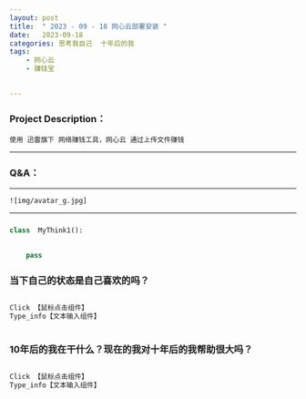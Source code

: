 ```yaml
---
layout: post
title:  " 2023 - 09 - 18 网心云部署安装 "
date:   2023-09-18 
categories: 思考我自己  十年后的我 
tags:
    - 网心云
    - 赚钱宝

    
---
```

### Project  Description：
	使用 迅雷旗下 网络赚钱工具，网心云 通过上传文件赚钱



---
###  Q&A：
	




---
	![img/avatar_g.jpg]

---

<h3>  </h3>



```python
class  MyThink1():
    

    pass


```



<h3> 当下自己的状态是自己喜欢的吗？</h3>

```python

Click 【鼠标点击组件】 
Type_info【文本输入组件】  



```


<h3> 10年后的我在干什么？现在的我对十年后的我帮助很大吗？</h3>


```python

Click 【鼠标点击组件】 
Type_info【文本输入组件】  



```
